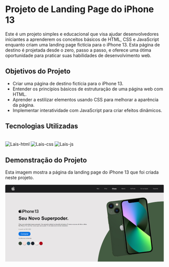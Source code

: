 # Projeto de Landing Page do iPhone 13
Este é um projeto simples e educacional que visa ajudar desenvolvedores iniciantes a aprenderem os conceitos básicos de HTML, CSS e JavaScript enquanto criam uma landing page fictícia para o iPhone 13. Esta página de destino é projetada desde o zero, passo a passo, e oferece uma ótima oportunidade para praticar suas habilidades de desenvolvimento web.

## Objetivos do Projeto
* Criar uma página de destino fictícia para o iPhone 13.
* Entender os princípios básicos de estruturação de uma página web com HTML.
* Aprender a estilizar elementos usando CSS para melhorar a aparência da página.
* Implementar interatividade com JavaScript para criar efeitos dinâmicos.

## Tecnologias Utilizadas
<div style="display: inline_block"><br>
  <img align="center" alt="Lais-html" height="30" width="40" src="https://cdn.jsdelivr.net/gh/devicons/devicon/icons/html5/html5-original.svg">
  <img align="center" alt="Lais-css" height="30" width="40" src="https://cdn.jsdelivr.net/gh/devicons/devicon/icons/css3/css3-original.svg">
  <img align="center" alt="Lais-js" height="30" width="40" src="https://cdn.jsdelivr.net/gh/devicons/devicon/icons/javascript/javascript-plain.svg">
</div>

## Demonstração do Projeto
Esta imagem mostra a página da landing page do iPhone 13 que foi criada neste projeto.</br>

<img width="900" src="/image/demonstracao_LandingPage_Iphone.png" alt="Demonstração Landing Page IPhone">